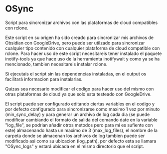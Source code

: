 # OSync
Script para sincronizar archivos con las plataformas de cloud compatibles con rclone.

Este script en su origen ha sido creado para sincronizar mis archivos de Obsidian con GoogleDrive, pero puede ser utilzado para sincronizar cualquier tipo contenido con cualquier plataforma de cloud compatible con rclone. Para hacer uso de este script necesitareis tener instalado el paquete inotify-tools ya que hace uso de la herramienta inotifywait y como ya se ha mencionado, tambien necesitareis instalar rclone.

Si ejecutais el script sin las dependencias instaladas, en el output os facilitará informacion para instalarlas.

Quizas sea necesario modificar el codigo para hacer uso del mismo con otras plataformas de cloud ya que solo esta testeado con GoogleDrive.

El script puede ser configurado editando ciertas variables en el codigo y por defecto configurado para sincronizarse como maximo 1 vez por minuto (min_sync_delay) y para generar un archivo de log cada dia (se puede modificar cambiando el formato de salida del comando date en la variable "log_file", se podrian añadir otros metodos pero para mi es sufiente con este) almacenando hasta un maximo de 3 (max_log_files), el nombre de la carpeta donde se almacenan los archivos de log tambien puede ser modificado asi como su ubicacion (log_path), por defecto esta se llamara "OSync_logs" y estará ubicada en el mismo directorio que el script.
